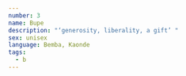 ```yaml
---
number: 3
name: Bupe
description: "‘generosity, liberality, a gift’ "
sex: unisex
language: Bemba, Kaonde
tags:
  - b
---
```

